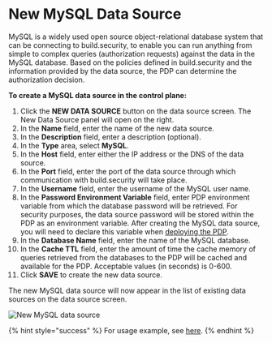 # New MySQL Data Source

MySQL is a widely used open source object-relational database system that can be connecting to build.security, to enable you can run anything from simple to complex queries \(authorization requests\) against the data in the MySQL database. Based on the policies defined in build.security and the information provided by the data source, the PDP can determine the authorization decision.

**To create a MySQL data source in the control plane:**

1. Click the **NEW DATA SOURCE** button on the data source screen. The New Data Source panel will open on the right.
2. In the **Name** field, enter the name of the new data source.
3. In the **Description** field, enter a description \(optional\).
4. In the **Type** area, select **MySQL**.
5. In the **Host** field, enter either the IP address or the DNS of the data source.
6. In the **Port** field, enter the port of the data source through which communication with build.security will take place.
7. In the **Username** field, enter the username of the MySQL user name.
8. In the **Password Environment Variable** field, enter PDP environment variable from which the database password will be retrieved. For security purposes, the data source password will be stored within the PDP as an environment variable. After creating the MySQL data source, you will need to declare this variable when [deploying the PDP](../policy-decision-points-pdp/pdp-deployments.md).
9. In the **Database Name** field, enter the name of the MySQL database.
10. In the **Cache TTL** field, enter the amount of time the cache memory of queries retrieved from the databases to the PDP will be cached and available for the PDP. Acceptable values \(in seconds\) is 0-600.
11. Click **SAVE** to create the new data source.

The new MySQL data source will now appear in the list of existing data sources on the data source screen.

![New MySQL data source](https://files.readme.io/1c3c0a3-Screen_Shot_2021-03-08_at_11.47.34.png)

{% hint style="success" %}
For usage example, see [here](../library/built-in-functions/build.query_raw/mysql.md).
{% endhint %}

